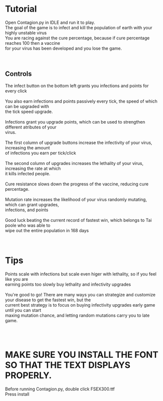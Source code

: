 # Tutorial
Open Contagion.py in IDLE and run it to play. <br /> 
The goal of the game is to infect and kill the population of earth with your highly unstable virus <br /> 
You are racing against the cure percentage, because if cure percentage reaches 100 then a vaccine <br /> 
for your virus has been developed and you lose the game. <br /> 
<br /> 
<br /> 
## Controls
The infect button on the bottom left grants you infections and points for every click <br /> 
<br /> 
You also earn infections and points passively every tick, the speed of which can be upgraded with <br /> 
the tick speed upgrade. <br /> 
<br /> 
Infections grant you upgrade points, which can be used to strengthen different atributes of your <br /> 
virus. <br /> 
<br /> 
The first column of upgrade buttons increase the infectivity of your virus, increasing the amount <br /> 
of infections you earn per tick/click <br /> 
<br /> 
The second column of upgrades increases the lethality of your virus, increasing the rate at which <br /> 
it kills infected people. <br /> 
<br /> 
Cure resistance slows down the progress of the vaccine, reducing cure percentage. <br /> 
<br /> 
Mutation rate increases the likelihood of your virus randomly mutating, which can grant upgrades, <br /> 
infections, and points <br /> 
<br /> 
Good luck beating the current record of fastest win, which belongs to Tai poole who was able to <br /> 
wipe out the entire population in 168 days <br /> 
<br /> 
<br /> 
# Tips
Points scale with infections but scale even higer with lethality, so if you feel like you are <br /> 
earning points too slowly buy lethality and infectivity upgrades <br /> 
<br /> 
You're good to go!
There are many ways you can strategize and customize your disease to get the fastest win, but the <br /> 
current best strategy is to focus on buying infectivity upgrades early game until you can start <br /> 
maxing mutation chance, and letting random mutations carry you to late game.


<br /> 
<br /> 

# MAKE SURE YOU INSTALL THE FONT SO THAT THE TEXT DISPLAYS PROPERLY. 
Before running Contagion.py, double click FSEX300.ttf <br /> 
Press install
